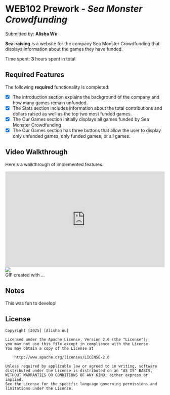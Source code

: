 # WEB102 Prework - *Sea Monster Crowdfunding*

Submitted by: **Alisha Wu**

**Sea-raising** is a website for the company Sea Monster Crowdfunding that displays information about the games they have funded.

Time spent: **3** hours spent in total

## Required Features

The following **required** functionality is completed:

* [X] The introduction section explains the background of the company and how many games remain unfunded.
* [X] The Stats section includes information about the total contributions and dollars raised as well as the top two most funded games.
* [X] The Our Games section initially displays all games funded by Sea Monster Crowdfunding
* [X] The Our Games section has three buttons that allow the user to display only unfunded games, only funded games, or all games.

## Video Walkthrough

Here's a walkthrough of implemented features:

<div style="position: relative; padding-bottom: 59.73451327433629%; height: 0;"><iframe src="https://www.loom.com/embed/aaf2cc38ee62498899193cdf9915f5d7?sid=1ee443df-fd68-401b-8a5d-8836a2b427b6" frameborder="0" webkitallowfullscreen mozallowfullscreen allowfullscreen style="position: absolute; top: 0; left: 0; width: 100%; height: 100%;"></iframe></div>
<div>
    <a href="https://www.loom.com/share/aaf2cc38ee62498899193cdf9915f5d7">
    </a>
    <a href="https://www.loom.com/share/aaf2cc38ee62498899193cdf9915f5d7">
      <img style="max-width:300px;" src="https://cdn.loom.com/sessions/thumbnails/aaf2cc38ee62498899193cdf9915f5d7-6bd9bd3766b639d0-full-play.gif">
    </a>
  </div>
GIF created with ...  
<!-- Recommended tools:
[Kap](https://getkap.co/) for macOS
[ScreenToGif](https://www.screentogif.com/) for Windows
[peek](https://github.com/phw/peek) for Linux. -->

## Notes

This was fun to develop! 

## License

    Copyright [2025] [Alisha Wu]

    Licensed under the Apache License, Version 2.0 (the "License");
    you may not use this file except in compliance with the License.
    You may obtain a copy of the License at

        http://www.apache.org/licenses/LICENSE-2.0

    Unless required by applicable law or agreed to in writing, software
    distributed under the License is distributed on an "AS IS" BASIS,
    WITHOUT WARRANTIES OR CONDITIONS OF ANY KIND, either express or implied.
    See the License for the specific language governing permissions and
    limitations under the License.
